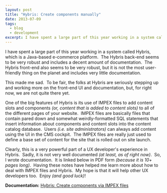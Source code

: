 ```yaml
---
layout: post
title: "Hybris: Create components manually"
date: 2013-07-09
tags:
  - blog
  - development
excerpt: I have spent a large part of this year working in a system called Hybris, which is a Java-based e-commerce platform.
---
```


I have spent a large part of this year working in a system called Hybris, which is a Java-based e-commerce platform.  The Hybris back-end seems to be very robust and includes a decent amount of documentation.  The Hybris front-end also seems to be very robust, but it is not the most user-friendly thing on the planet and includes very little documentation.

This made me sad.  To be fair, the folks at Hybris are seriously stepping up and working more on the front-end UI and documentation, but, for right now, we are not quite there yet.

One of the big features of Hybris is its use of IMPEX files to add content slots and components _(or, content that is added to content slots)_ to all of the different pages of your website.  IMPEX files are basically files that contain pared down and somewhat weirdly-formatted SQL statements that insert information about components and content slots into the content catalog database.  Users _(i.e. site administrators)_ can always add content using the UI in the CMS cockpit.  The IMPEX files are really just used to define a base set of content for the site that is rolled out on site launch.

Clearly, this is a very powerful part of a UX developer's experience in Hybris.  Sadly, it is not very well documented _(at least, as of right now)_.  So, I wrote documentation.  It is linked below in PDF form _(because it is 10+ pages long)_.  Having these notes have helped me learn more about how to deal with IMPEX files and Hybris.  My hope is that it will help other UX developers too.  Enjoy _(and good luck)_!

__Documentation:__ [Hybris: Create components via IMPEX files](/blog/docs/Hybris-Create-components-via-IMPEX-files.pdf)
